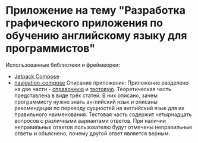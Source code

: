 # Приложение на тему "Разработка графического приложения по обучению английскому языку для программистов"
Использованные библиотеки и фреймворки:
* [Jetpack Compose](https://developer.android.com/jetpack/compose)
* [navigation-compose](https://developer.android.com/jetpack/compose/navigation)
Описание приложения:
Приложение разделено на две части - [справочную](https://github.com/imlesii/english_learning_for_developers/blob/master/app/src/main/java/a/svitina/english_learning_for_developers/theory/Theory.kt) и [тестовую](https://github.com/imlesii/english_learning_for_developers/blob/master/app/src/main/java/a/svitina/english_learning_for_developers/test/Tests.kt).
Теоретическая часть представлена в виде трёх статей. В них описано, зачем программисту нужно знать английский язык и описаны рекомендации по переводу сущностей на английский язык для их правильного наименования.
Тестовая часть содержит четырнадцать вопросов с различными вариантами ответов. При наличии неправильных ответов пользователю будут отмечены неправильные ответы и объяснено, почему другой ответ является верным.